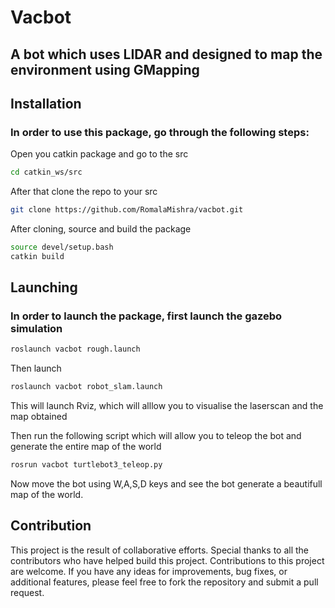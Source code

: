 # Vacbot
## A bot which uses LIDAR and designed to map the environment using GMapping

## Installation
### In order to use this package, go through the following steps:

Open you catkin package and go to the src
```bash
cd catkin_ws/src
```
After that clone the repo to your src
```bash
git clone https://github.com/RomalaMishra/vacbot.git
```
After cloning, source and build the package
```bash
source devel/setup.bash
catkin build
```
## Launching
### In order to launch the package, first launch the gazebo simulation
```bash
roslaunch vacbot rough.launch
```
Then launch
```bash
roslaunch vacbot robot_slam.launch
```
This will launch Rviz, which will alllow you to visualise the laserscan and the map obtained

Then run the following script which will allow you to teleop the bot and generate the entire map of the world
```bash
rosrun vacbot turtlebot3_teleop.py
```
Now move the bot using W,A,S,D keys and see the bot generate a beautifull map of the world.

## Contribution
This project is the result of collaborative efforts. Special thanks to all the contributors who have helped build this project. Contributions to this project are welcome. If you have any ideas for improvements, bug fixes, or additional features, please feel free to fork the repository and submit a pull request.

